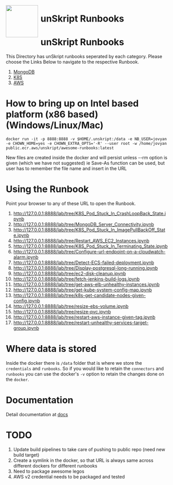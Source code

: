 [<img align="left" src="https://unskript.com/assets/favicon.png" width="100" height="100" style="padding-right: 5px">](https://unskript.com/assets/favicon.png)
<h1>unSkript Runbooks</h1>


# unSkript Runbooks

This Directory has unSkript runbooks seperated by each category. Please choose the Links Below to navigate to the respective Runbook.

1. [MongoDB](./mongodb/README.md)
2. [K8S](./k8s/README.md)
3. [AWS](./aws/README.md)


# How to bring up on Intel based platform (x86 based) (Windows/Linux/Mac)

```
docker run -it -p 8888:8888 -v $HOME/.unskript:/data -e NB_USER=jovyan -e CHOWN_HOME=yes -e CHOWN_EXTRA_OPTS='-R' --user root -w /home/jovyan public.ecr.aws/unskript/awesome-runbooks:latest
```

New files are created inside the docker and will persist unless --rm option is given (which we have not suggested)
ie
Save-As function can be used, but user has to remember the file name and insert in the URL


# Using the Runbook
Point your browser to any of these URL to open the Runbook.

1. http://127.0.0.1:8888/lab/tree/K8S_Pod_Stuck_In_CrashLoopBack_State.ipynb
2. http://127.0.0.1:8888/lab/tree/MongoDB_Server_Connectivity.ipynb
3. http://127.0.0.1:8888/lab/tree/K8S_Pod_Stuck_In_ImagePullBackOff_State.ipynb
4. http://127.0.0.1:8888/lab/tree/Restart_AWS_EC2_Instances.ipynb
5. http://127.0.0.1:8888/lab/tree/K8S_Pod_Stuck_In_Terminating_State.ipynb
6. http://127.0.0.1:8888/lab/tree/Configure-url-endpoint-on-a-cloudwatch-alarm.ipynb
7. http://127.0.0.1:8888/lab/tree/Detect-ECS-failed-deployment.ipynb
8. http://127.0.0.1:8888/lab/tree/Display-postgresql-long-running.ipynb
9. http://127.0.0.1:8888/lab/tree/ec2-disk-cleanup.ipynb
10. http://127.0.0.1:8888/lab/tree/fetch-jenkins-build-logs.ipynb
11. http://127.0.0.1:8888/lab/tree/get-aws-elb-unhealthy-instances.ipynb
12. http://127.0.0.1:8888/lab/tree/get-kube-system-config-map.ipynb
13. http://127.0.0.1:8888/lab/tree/k8s-get-candidate-nodes-given-config.ipynb
14. http://127.0.0.1:8888/lab/tree/resize-ebs-volume.ipynb
15. http://127.0.0.1:8888/lab/tree/resize-pvc.ipynb
16. http://127.0.0.1:8888/lab/tree/restart-aws-instance-given-tag.ipynb
17. http://127.0.0.1:8888/lab/tree/restart-unhealthy-services-target-group.ipynb


# Where data is stored

Inside the docker there is `/data` folder that is where we store the `credentials` and `runbooks`.
So if you would like to retain the `connectors` and `runbooks` you can use the docker's `-v` option
to retain the changes done on the `docker`.

# Documentation
Detail documentation at [docs](https://unskript.gitbook.io/unskript-product-documentation/open-source/docker-for-oss)

# TODO

1. Update build pipelines to take care of pushing to public repo (need new build target)
2. Create a symlink in the docker, so that URL is always same across different dockers for different runbooks
3. Need to package awesome legos
4. AWS v2 credential needs to be packaged and tested

